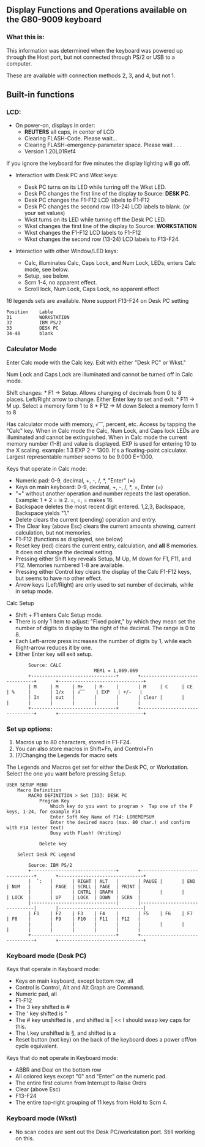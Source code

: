 ## Display Functions and Operations available on the G80-9009 keyboard

### What this is:

This information was determined when the keyboard was powered up through the
Host port, but not connected through PS/2 or USB to a computer.

These are available with connection methods 2, 3, and 4, but not 1.

## Built-in functions

### LCD:

* On power-on, displays in order:
    * **REUTERS** all caps, in center of LCD
    * Clearing FLASH-Code. Please wait...
    * Clearing FLASH-emergency-parameter space. Please wait . . . 
    * Version 1.20L01Ref4

If you ignore the keyboard for five minutes the display lighting will go off.

* Interaction with Desk PC and Wkst keys:
    * Desk PC turns on its LED while turring off the Wkst LED.
    * Desk PC changes the first line of the display to Source:  **DESK PC**.
    * Desk PC changes the F1-F12 LCD labels to F1-F12
    * Desk PC changes the second row (13-24) LCD labels to blank. (or your set values)
    * Wkst turns on its LED while turring off the Desk PC LED.
    * Wkst changes the first line of the display to Source:  **WORKSTATION**
    * Wkst changes the F1-F12 LCD labels to F1-F12
    * Wkst changes the second row (13-24) LCD labels to F13-F24.

* Interaction with other Window/LED keys:
    * Calc, illuminates Calc, Caps Lock, and Num Lock, LEDs, enters Calc mode, see below.
    * Setup, see below.
    * Scrn 1-4, no apparent effect.
    * Scroll lock, Num Lock, Caps Lock, no apparent effect
    
16 legends sets are available.
None support F13-F24 on Desk PC setting

```
Position    Lable
31          WORKSTATION
32          IBM PS/2
33          DESK PC
34-48       blank
```

### Calculator Mode

Enter Calc mode with the Calc key. Exit with either "Desk PC" or Wkst."

Num Lock and Caps Lock are illuminated and cannot be turned off in Calc mode.

Shift changes:
    * F1  -> Setup. Allows changing of decimals from 0 to 8 places. Left/Right arrow to change. Either Enter key to set and exit.
    * F11 -> M up.  Select a memory form 1 to 8
    * F12 -> M down Select a memory form 1 to 8

Has calculator mode with memory, ```√⎺```, percent, etc. Access by tapping the "Calc" key.
When in Calc mode the Calc, Num Lock, and Caps lock LEDs are illuminated and cannot be extinguished.
When in Calc mode the current memory number (1-8) and value is displayed.
EXP is used for entering 10 to the X scaling. example: 1 3 EXP 2 = 1300.
It's a floating-point calculator. Largest representable number seems to be 9.000 E+1000.

Keys that operate in Calc mode:

* Numeric pad: 0-9, decimal, +, -, /, *, "Enter" (=)
* Keys on main keyboard: 0-9, decimal, +, -, /, *, =, Enter (=)
* "=" without another operation and number repeats the last operation. Example: 1 * 2 = is 2. =, =, = makes 16.
* Backspace deletes the most recent digit entered. 1,2,3, Backspace, Backspace yields "1."
* Delete clears the current (pending) operation and entry.
* The Clear key (above Esc) clears the current amounts showing, current calculation, but not memories.
* F1-F12 (functions as displayed, see below)
* Reset key (red) clears the current entry, calculation, and **all** 8 memories. It does not change the decimal setting.
* Pressing either Shift key reveals Setup, M Up, M down for F1, F11, and F12. Memories numbered 1-8 are available.
* Pressing either Control key clears the display of the Calc F1-F12 keys, but seems to have no other effect.
* Arrow keys (Left/Right) are only used to set number of decimals, while in setup mode.

Calc Setup

* Shift + F1 enters Calc Setup mode.
* There is only 1 item to adjust: "Fixed point," by which they mean set the
number of digits to display to the right of the decimal. The range is 0 to 8.
* Each Left-arrow press increases the number of digits by 1, while each Right-arrow reduces it by one.
* Either Enter key will exit setup.

```
        Source: CALC
                                MEM1 = 1,069.069
        +-------------------------------+       +-------------------------------+       +-------------------------------+
        | M     | M     | M+    | M-    |       | M     | C     | CE    | %     |       | 1/x   | √⎺    | EXP   | +/-   |
        | In    | out   |       |       |       | clear |       |       |       |       |       |       |       |       |
        +-------------------------------+       +-------------------------------+       +-------------------------------+
```

### Set up options:

1. Macros up to 80 characters, stored in F1-F24.
2. You can also store macros in Shift+Fn, and Control+Fn
3. (?)Changing the Legends for macro sets

The Legends and Macros get set for either the Desk PC, or Workstation. Select the one you want before pressing Setup.

```
USER SETUP MENU
    Macro Definition
        MACRO DEFINITION > Set [33]: DESK PC
            Program Key
                Which key do you want to program >  Tap one of the F keys, 1-24, for example F14
                Enter Soft Key Name of F14: LOREMIPSUM
                Enter the desired macro (max. 80 char.) and confirm with F14 (enter text)
                Busy with Flash! (Writing)
        
            Delete key
            
    Select Desk PC Legend

        Source: IBM PS/2
        +-------------------------------+       +-------------------------------+       +-------------------------------+
        |  `:   |       | RIGHT | ALT   |       | PAUSE |       | END   | NUM   |       | PAGE  | SCRLL | PAGE  | PRINT |
        |       |       | CNTRL | GRAPH |       |       |       |       | LOCK  |       | UP    | LOCK  | DOWN  | SCRN  |
        |-------------------------------|       |-------------------------------|       |-------------------------------|
        | F1    | F2    | F3    | F4    |       | F5    | F6    | F7    | F8    |       | F9    | F10   | F11   | F12   |
        |       |       |       |       |       |       |       |       |       |       |       |       |       |       |
        +-------------------------------+       +-------------------------------+       +-------------------------------+

```
### Keyboard mode (Desk PC)

Keys that operate in Keyboard mode:

* Keys on main keyboard, except bottom row, all
* Control is Control, Alt and Alt Graph are Command.
* Numeric pad, all
* F1-F12
* The 3 key shifted is #
* The ' key shifted is "
* The # key unshifted is \, and shifted is | << I should swap key caps for this.
* The \ key unshifted is §, and shifted is ±
* Reset button (not key) on the back of the keyboard does a power off/on cycle equivalent.

Keys that do **not** operate in Keyboard mode:

* ABBR and Deal on the bottom row
* All colored keys except "0" and "Enter" on the numeric pad.
* The entire first column from Interrupt to Raise Ordrs
* Clear (above Esc)
* F13-F24
* The entire top-right grouping of 11 keys from Hold to Scrn 4.

### Keyboard mode (Wkst)

* No scan codes are sent out the Desk PC/workstation port. Still working on this.
